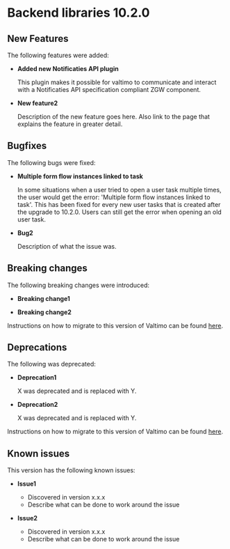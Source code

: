 # Backend libraries 10.2.0

## New Features

The following features were added:

* **Added new Notificaties API plugin**

  This plugin makes it possible for valtimo to communicate and interact 
  with a Notificaties API specification compliant ZGW component. 

* **New feature2**

  Description of the new feature goes here.
  Also link to the page that explains the feature in greater detail.


## Bugfixes

The following bugs were fixed:

* **Multiple form flow instances linked to task**

  In some situations when a user tried to open a user task multiple times, the user would get the error: 'Multiple form
  flow instances linked to task'. This has been fixed for every new user tasks that is created after the upgrade to
  10.2.0. Users can still get the error when opening an old user task.

* **Bug2**

  Description of what the issue was.

## Breaking changes

The following breaking changes were introduced:

* **Breaking change1**

* **Breaking change2**

Instructions on how to migrate to this version of Valtimo can be found [here](migration.md).

## Deprecations

The following was deprecated:

* **Deprecation1**

  X was deprecated and is replaced with Y.

* **Deprecation2**

  X was deprecated and is replaced with Y.

Instructions on how to migrate to this version of Valtimo can be found [here](migration.md).

## Known issues

This version has the following known issues:

* **Issue1**
  * Discovered in version x.x.x
  * Describe what can be done to work around the issue

* **Issue2**
  * Discovered in version x.x.x
  * Describe what can be done to work around the issue

